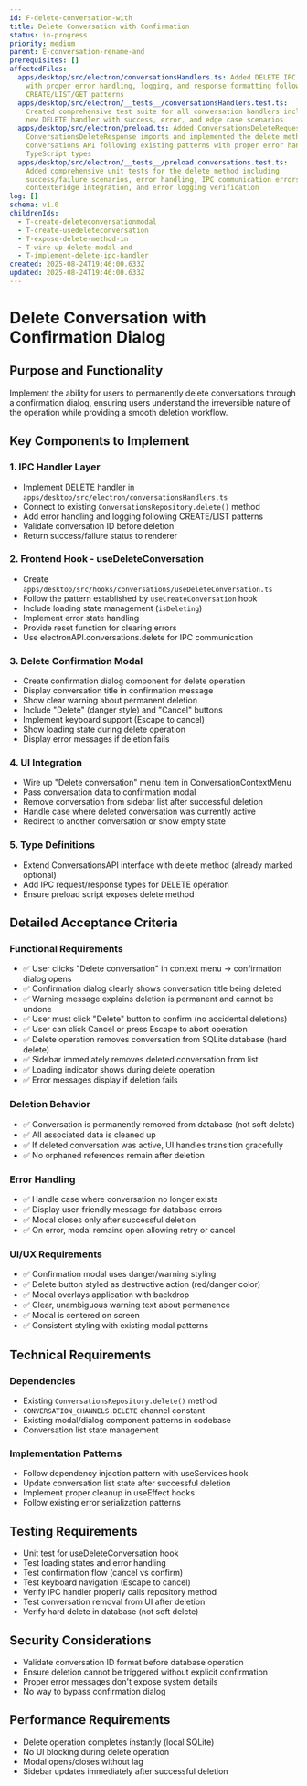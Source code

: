 ```yaml
---
id: F-delete-conversation-with
title: Delete Conversation with Confirmation
status: in-progress
priority: medium
parent: E-conversation-rename-and
prerequisites: []
affectedFiles:
  apps/desktop/src/electron/conversationsHandlers.ts: Added DELETE IPC handler
    with proper error handling, logging, and response formatting following
    CREATE/LIST/GET patterns
  apps/desktop/src/electron/__tests__/conversationsHandlers.test.ts:
    Created comprehensive test suite for all conversation handlers including the
    new DELETE handler with success, error, and edge case scenarios
  apps/desktop/src/electron/preload.ts: Added ConversationsDeleteRequest and
    ConversationsDeleteResponse imports and implemented the delete method in the
    conversations API following existing patterns with proper error handling and
    TypeScript types
  apps/desktop/src/electron/__tests__/preload.conversations.test.ts:
    Added comprehensive unit tests for the delete method including
    success/failure scenarios, error handling, IPC communication errors,
    contextBridge integration, and error logging verification
log: []
schema: v1.0
childrenIds:
  - T-create-deleteconversationmodal
  - T-create-usedeleteconversation
  - T-expose-delete-method-in
  - T-wire-up-delete-modal-and
  - T-implement-delete-ipc-handler
created: 2025-08-24T19:46:00.633Z
updated: 2025-08-24T19:46:00.633Z
---
```


# Delete Conversation with Confirmation Dialog

## Purpose and Functionality

Implement the ability for users to permanently delete conversations through a confirmation dialog, ensuring users understand the irreversible nature of the operation while providing a smooth deletion workflow.

## Key Components to Implement

### 1. IPC Handler Layer

- Implement DELETE handler in `apps/desktop/src/electron/conversationsHandlers.ts`
- Connect to existing `ConversationsRepository.delete()` method
- Add error handling and logging following CREATE/LIST patterns
- Validate conversation ID before deletion
- Return success/failure status to renderer

### 2. Frontend Hook - useDeleteConversation

- Create `apps/desktop/src/hooks/conversations/useDeleteConversation.ts`
- Follow the pattern established by `useCreateConversation` hook
- Include loading state management (`isDeleting`)
- Implement error state handling
- Provide reset function for clearing errors
- Use electronAPI.conversations.delete for IPC communication

### 3. Delete Confirmation Modal

- Create confirmation dialog component for delete operation
- Display conversation title in confirmation message
- Show clear warning about permanent deletion
- Include "Delete" (danger style) and "Cancel" buttons
- Implement keyboard support (Escape to cancel)
- Show loading state during delete operation
- Display error messages if deletion fails

### 4. UI Integration

- Wire up "Delete conversation" menu item in ConversationContextMenu
- Pass conversation data to confirmation modal
- Remove conversation from sidebar list after successful deletion
- Handle case where deleted conversation was currently active
- Redirect to another conversation or show empty state

### 5. Type Definitions

- Extend ConversationsAPI interface with delete method (already marked optional)
- Add IPC request/response types for DELETE operation
- Ensure preload script exposes delete method

## Detailed Acceptance Criteria

### Functional Requirements

- ✅ User clicks "Delete conversation" in context menu → confirmation dialog opens
- ✅ Confirmation dialog clearly shows conversation title being deleted
- ✅ Warning message explains deletion is permanent and cannot be undone
- ✅ User must click "Delete" button to confirm (no accidental deletions)
- ✅ User can click Cancel or press Escape to abort operation
- ✅ Delete operation removes conversation from SQLite database (hard delete)
- ✅ Sidebar immediately removes deleted conversation from list
- ✅ Loading indicator shows during delete operation
- ✅ Error messages display if deletion fails

### Deletion Behavior

- ✅ Conversation is permanently removed from database (not soft delete)
- ✅ All associated data is cleaned up
- ✅ If deleted conversation was active, UI handles transition gracefully
- ✅ No orphaned references remain after deletion

### Error Handling

- ✅ Handle case where conversation no longer exists
- ✅ Display user-friendly message for database errors
- ✅ Modal closes only after successful deletion
- ✅ On error, modal remains open allowing retry or cancel

### UI/UX Requirements

- ✅ Confirmation modal uses danger/warning styling
- ✅ Delete button styled as destructive action (red/danger color)
- ✅ Modal overlays application with backdrop
- ✅ Clear, unambiguous warning text about permanence
- ✅ Modal is centered on screen
- ✅ Consistent styling with existing modal patterns

## Technical Requirements

### Dependencies

- Existing `ConversationsRepository.delete()` method
- `CONVERSATION_CHANNELS.DELETE` channel constant
- Existing modal/dialog component patterns in codebase
- Conversation list state management

### Implementation Patterns

- Follow dependency injection pattern with useServices hook
- Update conversation list state after successful deletion
- Implement proper cleanup in useEffect hooks
- Follow existing error serialization patterns

## Testing Requirements

- Unit test for useDeleteConversation hook
- Test loading states and error handling
- Test confirmation flow (cancel vs confirm)
- Test keyboard navigation (Escape to cancel)
- Verify IPC handler properly calls repository method
- Test conversation removal from UI after deletion
- Verify hard delete in database (not soft delete)

## Security Considerations

- Validate conversation ID format before database operation
- Ensure deletion cannot be triggered without explicit confirmation
- Proper error messages don't expose system details
- No way to bypass confirmation dialog

## Performance Requirements

- Delete operation completes instantly (local SQLite)
- No UI blocking during delete operation
- Modal opens/closes without lag
- Sidebar updates immediately after successful deletion
